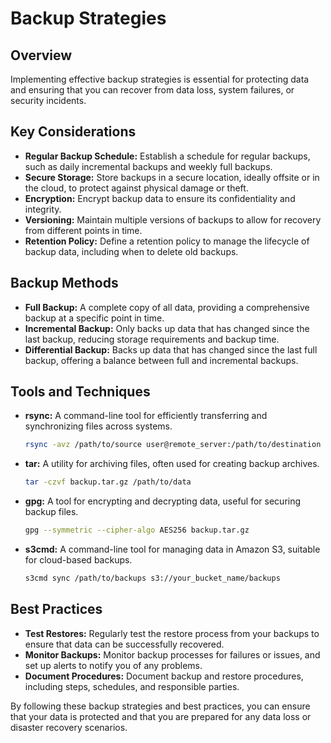 # Backup Strategies

## Overview

Implementing effective backup strategies is essential for protecting data and ensuring that you can recover from data loss, system failures, or security incidents.

## Key Considerations

- **Regular Backup Schedule:** Establish a schedule for regular backups, such as daily incremental backups and weekly full backups.
- **Secure Storage:** Store backups in a secure location, ideally offsite or in the cloud, to protect against physical damage or theft.
- **Encryption:** Encrypt backup data to ensure its confidentiality and integrity.
- **Versioning:** Maintain multiple versions of backups to allow for recovery from different points in time.
- **Retention Policy:** Define a retention policy to manage the lifecycle of backup data, including when to delete old backups.

## Backup Methods

- **Full Backup:** A complete copy of all data, providing a comprehensive backup at a specific point in time.
- **Incremental Backup:** Only backs up data that has changed since the last backup, reducing storage requirements and backup time.
- **Differential Backup:** Backs up data that has changed since the last full backup, offering a balance between full and incremental backups.

## Tools and Techniques

- **rsync:** A command-line tool for efficiently transferring and synchronizing files across systems.
  ```bash
  rsync -avz /path/to/source user@remote_server:/path/to/destination
  ```
- **tar:** A utility for archiving files, often used for creating backup archives.
  ```bash
  tar -czvf backup.tar.gz /path/to/data
  ```
- **gpg:** A tool for encrypting and decrypting data, useful for securing backup files.
  ```bash
  gpg --symmetric --cipher-algo AES256 backup.tar.gz
  ```
- **s3cmd:** A command-line tool for managing data in Amazon S3, suitable for cloud-based backups.
  ```bash
  s3cmd sync /path/to/backups s3://your_bucket_name/backups
  ```

## Best Practices

- **Test Restores:** Regularly test the restore process from your backups to ensure that data can be successfully recovered.
- **Monitor Backups:** Monitor backup processes for failures or issues, and set up alerts to notify you of any problems.
- **Document Procedures:** Document backup and restore procedures, including steps, schedules, and responsible parties.

By following these backup strategies and best practices, you can ensure that your data is protected and that you are prepared for any data loss or disaster recovery scenarios.
